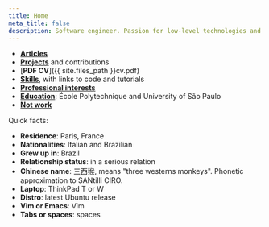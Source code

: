 ```yaml
---
title: Home
meta_title: false
description: Software engineer. Passion for low-level technologies and educational applications.
---
```


- [**Articles**](articles)
- [**Projects**](projects) and contributions
- [**PDF CV**]({{ site.files_path }}cv.pdf)
- [**Skills**](skills), with links to code and tutorials
- [**Professional interests**](interests)
- [**Education**](education): École Polytechnique and University of São Paulo
- [**Not work**](not-work/)

Quick facts:

- **Residence**: Paris, France
- **Nationalities**: Italian and Brazilian
- **Grew up in**: Brazil
- **Relationship status**: in a serious relation
- **Chinese name**: 三西猴, means "three westerns monkeys". Phonetic approximation to SANtilli CIRO.
- **Laptop**: ThinkPad T or W
- **Distro**: latest Ubuntu release
- **Vim or Emacs**: Vim
- **Tabs or spaces**: spaces
